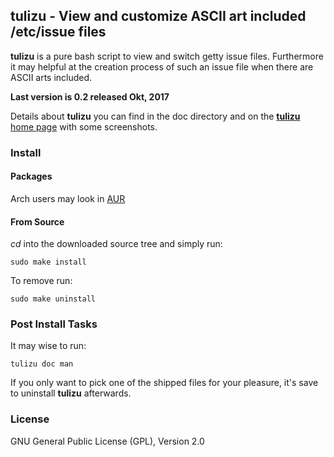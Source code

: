 ## tulizu - View and customize ASCII art included /etc/issue files

**tulizu** is a pure bash script to view and switch getty issue files.
Furthermore it may helpful at the creation process of such an issue file when
there are ASCII arts included.

**Last version is 0.2 released Okt, 2017**

Details about **tulizu** you can find in the doc directory and on
the [**tulizu** home page](http://loh-tar.github.io/tulizu/) with some
screenshots.

### Install

#### Packages

Arch users may look in [AUR](https://aur.archlinux.org/packages/tulizu/)

#### From Source

_cd_ into the downloaded source tree and simply run:

    sudo make install

To remove run:

    sudo make uninstall

### Post Install Tasks

It may wise to run:

    tulizu doc man

If you only want to pick one of the shipped files for your pleasure, it's save
to uninstall **tulizu** afterwards.

### License

GNU General Public License (GPL), Version 2.0
